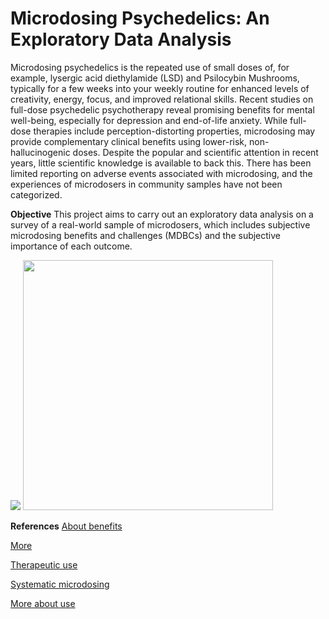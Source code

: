 # Microdosing Psychedelics: An Exploratory Data Analysis

Microdosing psychedelics is the repeated use of small doses of, for example, lysergic acid diethylamide (LSD) and Psilocybin Mushrooms, typically for a few weeks into your weekly routine for enhanced levels of creativity, energy, focus, and improved relational skills. Recent studies on full-dose psychedelic psychotherapy reveal promising benefits for mental well-being, especially for depression and end-of-life anxiety. While full-dose therapies include perception-distorting properties, microdosing may provide complementary clinical benefits using lower-risk, non-hallucinogenic doses. Despite the popular and scientific attention in recent years, little scientific knowledge is available to back this. There has been limited reporting on adverse events associated with microdosing, and the experiences of microdosers in community samples have not been categorized.

__Objective__ 
This project aims to carry out an exploratory data analysis on a survey of a real-world sample of microdosers, which includes subjective microdosing benefits and challenges (MDBCs) and the subjective importance of each outcome.

![](https://imgix.bustle.com/uploads/image/2019/9/23/81fa118c-1cf0-41a8-9e3c-05744d22dd8b-shutterstock_412607932-1.jpg?w=1020&h=576&fit=crop&crop=faces&auto=format%2Ccompress)
<img src="https://imgix.bustle.com/uploads/image/2019/9/23/81fa118c-1cf0-41a8-9e3c-05744d22dd8b-shutterstock_412607932-1.jpg?w=1020&h=576&fit=crop&crop=faces&auto=format%2Ccompress" width="400">

__References__
[About benefits](https://www.ncbi.nlm.nih.gov/pmc/articles/PMC6617883/)

[More](https://pubmed.ncbi.nlm.nih.gov/30604183/)

[Therapeutic use](https://journals.sagepub.com/doi/full/10.1177/2045125320950567)

[Systematic microdosing](https://journals.plos.org/plosone/article?id=10.1371/journal.pone.0211023)

[More about use](https://www.sciencedirect.com/science/article/abs/pii/S095539591930307X)
